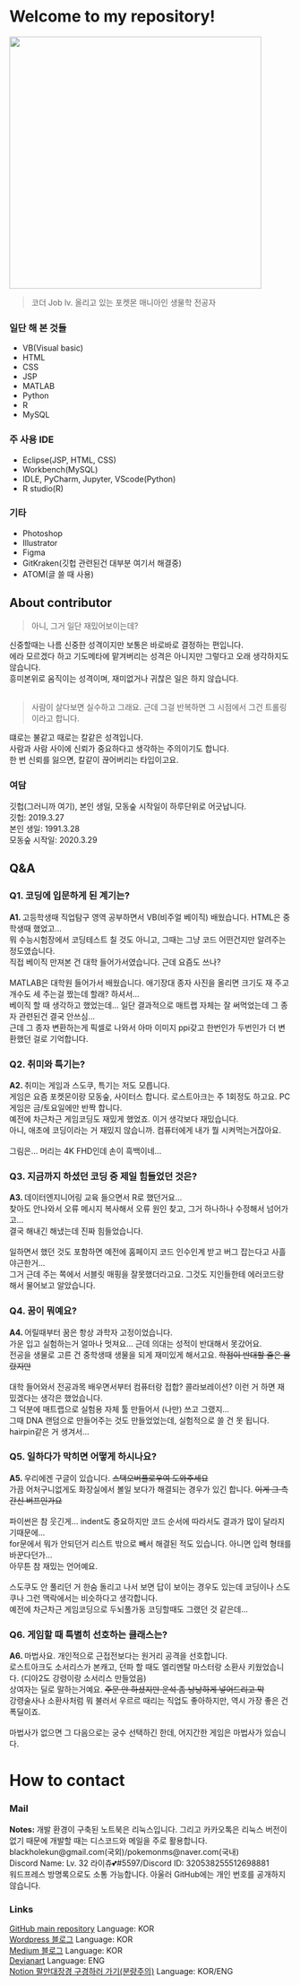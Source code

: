 <h1>Welcome to my repository!</h1>
<img src="https://img1.daumcdn.net/thumb/R1280x0/?scode=mtistory2&fname=https%3A%2F%2Fblog.kakaocdn.net%2Fdn%2FP5HKG%2Fbtrm2prJlIu%2FXA6qMTidyA1krW4Ldvxr2K%2Fimg.png" width="450">
<blockquote>코더 Job lv. 올리고 있는 포켓몬 매니아인 생물학 전공자</blockquote> 
<h3>일단 해 본 것들</h3>
<ul>
  <li>VB(Visual basic)</li>
  <li>HTML</li>
  <li>CSS</li>
  <li>JSP</li>
  <li>MATLAB</li>
  <li>Python</li>
  <li>R</li>
  <li>MySQL</li>
</ul>
<h3>주 사용 IDE</h3>
<ul>
  <li>Eclipse(JSP, HTML, CSS)</li>
  <li>Workbench(MySQL)</li>
  <li>IDLE, PyCharm, Jupyter, VScode(Python)</li>
  <li>R studio(R)</li>
</ul>
<h3>기타</h3>
<ul>
  <li>Photoshop</li>
  <li>Illustrator</li>
  <li>Figma</li>
  <li>GitKraken(깃헙 관련된건 대부분 여기서 해결중)</li>
  <li>ATOM(글 쓸 때 사용)</li>
</ul>
<h2>About contributor</h2>
<blockquote>아니, 그거 일단 재밌어보이는데? </blockquote>
신중할때는 나름 신중한 성격이지만 보통은 바로바로 결정하는 편입니다. <br>
에라 모르겠다 하고 기도메타에 맡겨버리는 성격은 아니지만 그렇다고 오래 생각하지도 않습니다. <br>
흥미본위로 움직이는 성격이며, 재미없거나 귀찮은 일은 하지 않습니다. <br>
<br>
<blockquote>사람이 살다보면 실수하고 그래요. 근데 그걸 반복하면 그 시점에서 그건 트롤링이라고 합니다. </blockquote>
떄로는 불같고 때로는 칼같은 성격입니다. <br>
사람과 사람 사이에 신뢰가 중요하다고 생각하는 주의이기도 합니다. <br>
한 번 신뢰를 잃으면, 칼같이 끊어버리는 타입이고요. <br>
<h3>여담</h3>
깃헙(그러니까 여기), 본인 생일, 모동숲 시작일이 하루단위로 어긋납니다. <br>
깃헙: 2019.3.27 <br>
본인 생일: 1991.3.28 <br>
모동숲 시작일: 2020.3.29 <br>
<h2>Q&A</h2>
<h3>Q1. 코딩에 입문하게 된 계기는?</h3>
<b>A1. </b>고등학생때 직업탐구 영역 공부하면서 VB(비주얼 베이직) 배웠습니다. HTML은 중학생때 했었고... <br>
뭐 수능시험장에서 코딩테스트 칠 것도 아니고, 그때는 그냥 코드 어떤건지만 알려주는 정도였습니다. <br>
직접 베이직 만져본 건 대학 들어가서였습니다. 근데 요즘도 쓰나? <br>
<br>
MATLAB은 대학원 들어가서 배웠습니다. 애기장대 종자 사진을 올리면 크기도 재 주고 개수도 세 주는걸 짰는데 할래? 하셔서... <br>
베이직 할 때 생각하고 했었는데... 일단 결과적으로 매트랩 자체는 잘 써먹었는데 그 종자 관련된건 결국 안쓰심... <br>
근데 그 종자 변환하는게 픽셀로 나와서 아마 이미지 ppi갖고 한번인가 두번인가 더 변환했던 걸로 기억합니다. 
<h3>Q2. 취미와 특기는? </h3>
<b>A2. </b>취미는 게임과 스도쿠, 특기는 저도 모릅니다. <br>
게임은 요즘 포켓몬이랑 모동숲, 사이터스 합니다. 로스트아크는 주 1회정도 하고요. PC게임은 금/토요일에만 반짝 합니다. <br>
예전에 차근차근 게임코딩도 재밌게 했었죠. 이거 생각보다 재밌습니다. <br>
아니, 애초에 코딩이라는 거 재밌지 않습니까. 컴퓨터에게 내가 뭘 시켜먹는거잖아요. <br>
<br>
그림은... 머리는 4K FHD인데 손이 흑백이네... 
<h3>Q3. 지금까지 하셨던 코딩 중 제일 힘들었던 것은? </h3>
<b>A3. </b>데이터엔지니어링 교육 들으면서 R로 했던거요... <br>
찾아도 안나와서 오류 메시지 복사해서 오류 원인 찾고, 그거 하나하나 수정해서 넘어가고... <br>
결국 해내긴 해냈는데 진짜 힘들었습니다. <br>
<br>
일하면서 했던 것도 포함하면 예전에 홈페이지 코드 인수인계 받고 버그 잡는다고 사흘 야근한거... <br>
그거 근데 주는 쪽에서 서블릿 매핑을 잘못했더라고요. 그것도 지인들한테 에러코드랑 해서 물어보고 알았습니다. <br>
<h3>Q4. 꿈이 뭐예요? </h3>
<b>A4. </b>어릴때부터 꿈은 항상 과학자 고정이었습니다. <br>
가운 입고 실험하는거 얼마나 멋져요... 근데 의대는 성적이 반대해서 못갔어요. <br>
전공을 생물로 고른 건 중학생때 생물을 되게 재미있게 해서고요. <s>학점이 반대할 줄은 몰랐지만</s><br>
<br>
대학 들어와서 전공과목 배우면서부터 컴퓨터랑 접합? 콜라보레이션? 이런 거 하면 재밌겠다는 생각은 했었습니다. <br>
그 덕분에 매트랩으로 실험용 자체 툴 만들어서 (나만) 쓰고 그랬지... <br>
그때 DNA 랜덤으로 만들어주는 것도 만들었었는데, 실험적으로 쓸 건 못 됩니다. hairpin같은 거 생겨서... <br>
<h3>Q5. 일하다가 막히면 어떻게 하시나요? </h3>
<b>A5. </b>우리에겐 구글이 있습니다. <s>스택오버플로우여 도와주세요</s><br>
가끔 어처구니없게도 화장실에서 볼일 보다가 해결되는 경우가 있긴 합니다. <s>이게 그 측간신 버프인가요</s><br>
<br>
파이썬은 참 웃긴게... indent도 중요하지만 코드 순서에 따라서도 결과가 많이 달라지기때문에... <br>
for문에서 뭐가 안되던거 리스트 밖으로 빼서 해결된 적도 있습니다. 아니면 입력 형태를 바꾼다던가... <br>
아무튼 참 재밌는 언어예요. <br>
<br>
스도쿠도 안 풀리던 거 한숨 돌리고 나서 보면 답이 보이는 경우도 있는데 코딩이나 스도쿠나 그런 맥락에서는 비슷하다고 생각합니다. <br>
예전에 차근차근 게임코딩으로 두뇌풀가동 코딩할때도 그랬던 것 같은데... <br>
<h3>Q6. 게임할 때 특별히 선호하는 클래스는? </h3>
<b>A6. </b>마법사요. 개인적으로 근접전보다는 원거리 공격을 선호합니다. <br>
로스트아크도 소서리스가 본캐고, 던파 할 때도 엘리멘탈 마스터랑 소환사 키웠었습니다. (디아2도 강령이랑 소서리스 만들었음)<br>
상여자는 딜로 말하는거예요. <s>주문 안 하셨지만 운석 좀 낭낭하게 넣어드리고 막</s><br>
강령술사나 소환사처럼 뭐 불러서 우르르 때리는 직업도 좋아하지만, 역시 가장 좋은 건 폭딜이죠. <br>
<br>
마법사가 없으면 그 다음으로는 궁수 선택하긴 한데, 어지간한 게임은 마법사가 있습니다. <br>
<h1>How to contact</h1>
<h3>Mail</h3>
<b>Notes: </b>개발 환경이 구축된 노트북은 리눅스입니다. 그리고 카카오톡은 리눅스 버전이 없기 때문에 개발할 때는 디스코드와 메일을 주로 활용합니다. <br>
blackholekun@gmail.com(국외)/pokemonms@naver.com(국내)<br>
Discord Name: Lv. 32 라이츄💕#5597/Discord ID: 320538255512698881 <br>
워드프레스 방명록으로도 소통 가능합니다. 아울러 GitHub에는 개인 번호를 공개하지 않습니다. 
<h3>Links</h3>
<a href="https://github.com/koreanraichu/CodingPDS">GitHub main repository</a> Language: KOR<br>
<a href="https://koreanraichu.sfuhost.com/">Wordpress 블로그</a> Language: KOR<br>
<a href="https://medium.com/@koreanraichu">Medium 블로그</a> Language: KOR<br>
<a href="https://www.deviantart.com/blackholekun">Devianart</a> Language: ENG<br>
<a href="https://study-ing.notion.site/Molecular-recognization-c42def0b6a884f67af3fcb7f14bfa45f">Notion 팔만대장경 구경하러 가기(분량주의)</a> Language: KOR/ENG
